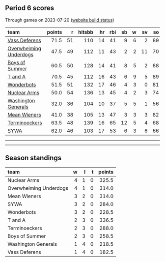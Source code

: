 

## Period 6 scores

Through games on 2023-07-20 ([website build status](https://github.com/brian-bot/pl-site/actions))


|team                   | points|  r| hitsbb| hr| rbi| sb|  w| sv| so|   era|  whip|
|:----------------------|------:|--:|------:|--:|---:|--:|--:|--:|--:|-----:|-----:|
|[Vass Deferens](./vassdeferens)|   71.5| 51|    110| 14|  41|  9|  6|  2| 89| 2.216| 0.985|
|[Overwhelming Underdogs](./overwhelmingunderdogs)|   47.5| 49|    112| 11|  43|  2|  2| 11| 70| 4.500| 1.111|
|[Boys of Summer](./boysofsummer)|   60.5| 50|    128| 14|  41|  8|  5|  2| 88| 3.745| 1.292|
|[T and A](./tanda)     |   70.5| 45|    112| 16|  43|  6|  9|  5| 89| 3.474| 1.202|
|[Wonderbots](./wonderbots)|   51.5| 51|    132| 17|  46|  4|  3|  0| 81| 5.400| 1.420|
|[Nuclear Arms](./nucleararms)|   50.0| 54|    136| 13|  45|  4|  2|  3| 74| 4.655| 1.419|
|[Washington Generals](./washingtongenerals)|   32.0| 36|    104| 10|  37|  5|  5|  1| 56| 3.951| 1.288|
|[Mean Wieners](./meanwieners)|   41.0| 38|    105| 13|  47|  3|  3|  3| 82| 5.984| 1.330|
|[Terminoeckers](./terminoeckers)|   63.5| 48|    139| 16|  65| 12|  5|  4| 68| 6.568| 1.351|
|[SYWA](./sywa)         |   62.0| 46|    103| 17|  53|  6|  3|  6| 66| 3.663| 1.055|

* * *
* * *

## Season standings


|team                   |  w|  l|  t| points|
|:----------------------|--:|--:|--:|------:|
|Nuclear Arms           |  4|  1|  0|  325.5|
|Overwhelming Underdogs |  4|  1|  0|  314.0|
|Mean Wieners           |  3|  2|  0|  314.0|
|SYWA                   |  3|  2|  0|  284.0|
|Wonderbots             |  3|  2|  0|  228.5|
|T and A                |  2|  3|  0|  336.5|
|Terminoeckers          |  2|  3|  0|  288.0|
|Boys of Summer         |  2|  3|  0|  258.5|
|Washington Generals    |  1|  4|  0|  218.5|
|Vass Deferens          |  1|  4|  0|  182.5|


